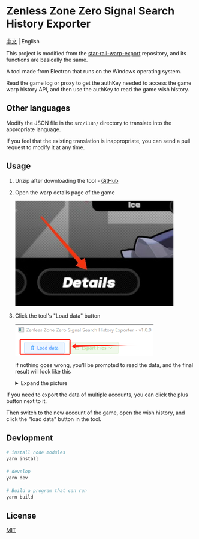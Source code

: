 # Zenless Zone Zero Signal Search History Exporter

[中文](https://git.loliquq.cn/earthjasonlin/zzz-signal-search-export/blob/main/README.md) | English

This project is modified from the [star-rail-warp-export](https://github.com/biuuu/star-rail-warp-export/) repository, and its functions are basically the same.

A tool made from Electron that runs on the Windows operating system.

Read the game log or proxy to get the authKey needed to access the game warp history API, and then use the authKey to read the game wish history.

## Other languages

Modify the JSON file in the `src/i18n/` directory to translate into the appropriate language.

If you feel that the existing translation is inappropriate, you can send a pull request to modify it at any time.

## Usage

1. Unzip after downloading the tool - [GitHub](https://github.com/earthjasonlin/zzz-signal-search-export/releases/latest/download/ZzzSignalSearchExport.zip)

2. Open the warp details page of the game

    ![warp details](/docs/wish-history-en.jpg)

3. Click the tool's "Load data" button

    ![load data](/docs/load-data-en.png)

    If nothing goes wrong, you'll be prompted to read the data, and the final result will look like this

    <details>
    <summary>Expand the picture</summary>

    ![preview](/docs/preview-en.png)
    </details>

If you need to export the data of multiple accounts, you can click the plus button next to it.

Then switch to the new account of the game, open the wish history, and click the "load data" button in the tool.

## Devlopment

```bash
# install node modules
yarn install

# develop
yarn dev

# Build a program that can run
yarn build
```

## License

[MIT](https://github.com/earthjasonlin/zzz-signal-search-export/blob/main/LICENSE)
